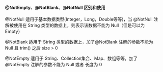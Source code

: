 #### @NotEmpty、@NotBlank、@NotNull 区别和使用

@NotNull
适用于基本数据类型(Integer，Long，Double等等)，当 @NotNull 注解被使用在 String 类型的数据上，则表示该数据不能为 Null（但是可以为 Empty）

@NotBlank
适用于 String 类型的数据上，加了@NotBlank 注解的参数不能为 Null 且 trim() 之后 size > 0

@NotEmpty
适用于 String、Collection集合、Map、数组等等，加了@NotEmpty 注解的参数不能为 Null 或者 长度为 0